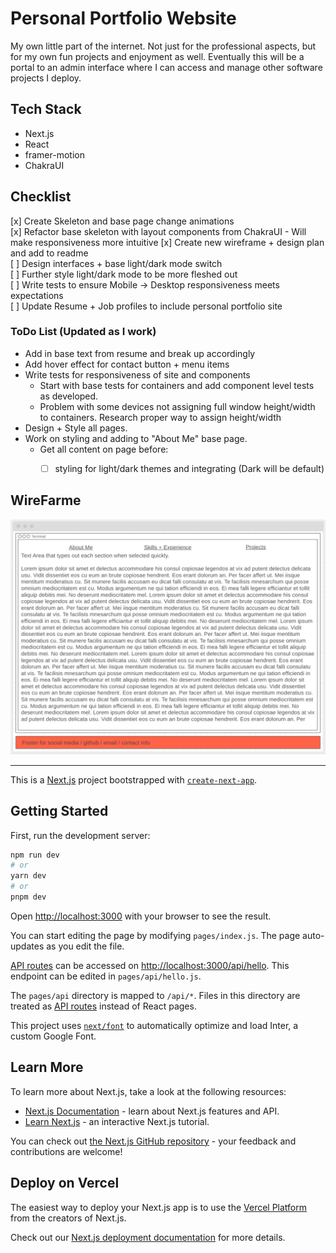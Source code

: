 # Personal Portfolio Website
My own little part of the internet. Not just for the professional aspects, but for my own fun projects and enjoyment as well. Eventually this will be a portal to an admin interface where I can access and manage other software projects I deploy.

## Tech Stack
- Next.js
- React
- framer-motion
- ChakraUI


## Checklist
[x] Create Skeleton and base page change animations <br />
[x] Refactor base skeleton with layout components from ChakraUI - Will make responsiveness more intuitive
[x] Create new wireframe + design plan and add to readme <br />
[ ] Design interfaces + base light/dark mode switch <br />
[ ] Further style light/dark mode to be more fleshed out <br />
[ ] Write tests to ensure Mobile -> Desktop responsiveness meets expectations <br />
[ ] Update Resume + Job profiles to include personal portfolio site <br />

### ToDo List (Updated as I work)
 - Add in base text from resume and break up accordingly
 - Add hover effect for contact button + menu items
 - Write tests for responsiveness of site and components
   - Start with base tests for containers and add component level tests as developed.
   - Problem with some devices not assigning full window height/width to containers. Research proper way to assign height/width
 - Design + Style all pages.
 - Work on styling and adding to "About Me" base page. 
   - Get all content on page before:
     - [ ] styling for light/dark themes and integrating (Dark will be default)


## WireFarme
![wireframe for website](./public/images/wireframe.png)

----

This is a [Next.js](https://nextjs.org/) project bootstrapped with [`create-next-app`](https://github.com/vercel/next.js/tree/canary/packages/create-next-app).

## Getting Started

First, run the development server:

```bash
npm run dev
# or
yarn dev
# or
pnpm dev
```

Open [http://localhost:3000](http://localhost:3000) with your browser to see the result.

You can start editing the page by modifying `pages/index.js`. The page auto-updates as you edit the file.

[API routes](https://nextjs.org/docs/api-routes/introduction) can be accessed on [http://localhost:3000/api/hello](http://localhost:3000/api/hello). This endpoint can be edited in `pages/api/hello.js`.

The `pages/api` directory is mapped to `/api/*`. Files in this directory are treated as [API routes](https://nextjs.org/docs/api-routes/introduction) instead of React pages.

This project uses [`next/font`](https://nextjs.org/docs/basic-features/font-optimization) to automatically optimize and load Inter, a custom Google Font.

## Learn More

To learn more about Next.js, take a look at the following resources:

- [Next.js Documentation](https://nextjs.org/docs) - learn about Next.js features and API.
- [Learn Next.js](https://nextjs.org/learn) - an interactive Next.js tutorial.

You can check out [the Next.js GitHub repository](https://github.com/vercel/next.js/) - your feedback and contributions are welcome!

## Deploy on Vercel

The easiest way to deploy your Next.js app is to use the [Vercel Platform](https://vercel.com/new?utm_medium=default-template&filter=next.js&utm_source=create-next-app&utm_campaign=create-next-app-readme) from the creators of Next.js.

Check out our [Next.js deployment documentation](https://nextjs.org/docs/deployment) for more details.
